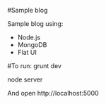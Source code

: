 #Sample blog

Sample blog using:

* Node.js
* MongoDB
* Flat UI

#To run:
grunt dev

node server

And open http://localhost:5000